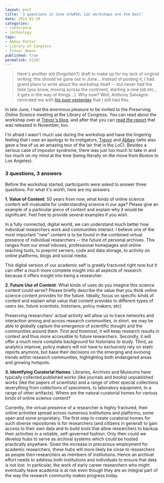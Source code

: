 ```yaml
---
layout: post
title: '3 questions in June or&#58; LoC workshops are the best'
date: 2013-01-20
categories:
- conference
- technology
tags:
- Abbey Potter
- Library of Congress
- Trevor Owens
published: true
permalink: 0130/
---
```


> Here's another old (forgotten?) draft to make up for my lack of original writing; this should've gone out in June... Instead of posting it, I had grand plans to write about the workshop itself -- but never had the time (you know, moving across the continent, starting a new job etc., it gets in the way of things...). Why now? Well, Anthony Salvagno reminded me with [his post yesterday](http://research.iheartanthony.com/2013/01/19/amazing/) that I still had this.

In late June, I had the enormous pleasure to be invited to the _Preserving Online Science_ meeting at the Library of Congress. You can read about the workshop over at [Trevor's blog](http://blogs.loc.gov/digitalpreservation/2012/07/preserving-online-science-reflections/), and after that you can [read the report](http://blogs.loc.gov/digitalpreservation/2012/12/call-to-action-to-preserve-science-discourse-on-the-open-web/) that was released in November, too.

I'm afraid I wasn't much use during the workshop and have the lingering feeling that I owe an apology to its instigators, [Trevor](http://blogs.loc.gov/digitalpreservation/author/trow/) and [Abbey](http://blogs.loc.gov/digitalpreservation/author/abpo/) (who also gave a few of us an amazing tour of the lair that is the LoC). Besides a serious case of impostor syndrome, there was just too much to take in and too much on my mind at the time (being literally on the move from Boston to Los Angeles).

### 3 questions, 3 answers

Before the workshop started, participants were asked to answer three questions. For what it's worth, here are my answers.

**1\. Value of Content**: 50 years from now, what kinds of online science content will invaluable for understanding science in our age? Please give an example of a particular piece of content and explain why it would be significant. Feel free to provide several examples if you wish.

In a fully connected, digital world, we can understand much better how individual researchers work and communities interact. I believe one of the most important "new" content is to be found in the combined virtual presence of individual researchers -- the future of personal archives. This ranges from our email inboxes, professional homepages and online teaching tools, to preprint servers, code and data storage, to activity on online platforms, blogs and social media.

This digital version of our academic self is greatly fractured right now but it can offer a much more complete insight into all aspects of research because it offers insight into being a researcher.

**2\. Future Use of Content**: What kinds of uses do you imagine this science content could serve? Please briefly describe the value that you think online science content provides for the future. Ideally, focus on specific kinds of content and explain what value that content provides to different types of users (ex, future scientists, historians, policy makers, etc)

Preserving researchers' actual activity will allow us to trace networks and interaction among and across research communities, in short. we may be able to globally capture the emergence of scientific thought and the communities around them. First and foremost, it will keep research results in context and thus more accessible to future researchers. Secondly, it will offer a much more complete background for historians to study. Third, as analytics improve, policy makers will not have to exclusively rely on static reports anymore, but base their decisions on the emerging and evolving trends within research communities, highlighting both endangered areas and growing hotspots.

**3\. Identifying Curatorial Homes**: Libraries, Archives and Museums have typically collected published works (like journals and books) unpublished works (like the papers of scientists) and a range of other special collections (everything from collections of specimens, to laboratory equipment, to a range of other artifacts). Where are the natural curatorial homes for various kinds of online science content?

Currently, the virtual presence of a researcher is highly fractured, their online activities spread across numerous institutions and platforms, some open and some proprietary. The first step to create curatorial homes for such diverse repositories is for researchers (and citizens in general) to gain access to their own data and to build tools that allow researchers to backup their activities in a reliable, self-governed fashion. Only then could we develop hubs to serve as archival systems which could be hosted practically anywhere. Given the increase in precarious employment for academic researchers, these hubs will more likely be close to researchers as people then researchers as members of institutions. Hence an archival effort needs to address both institutions and individuals to ensure that data is not lost. In particular, the work of early career researchers who might eventually leave academia is at risk even though they are an integral part of the way the research community makes progress today.
